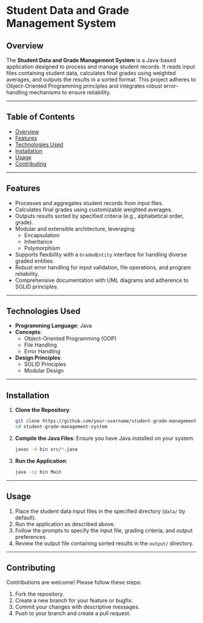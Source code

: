# Student Data and Grade Management System

## Overview
The **Student Data and Grade Management System** is a Java-based application designed to process and manage student records. It reads input files containing student data, calculates final grades using weighted averages, and outputs the results in a sorted format. This project adheres to Object-Oriented Programming principles and integrates robust error-handling mechanisms to ensure reliability.

---

## Table of Contents
- [Overview](#overview)
- [Features](#features)
- [Technologies Used](#technologies-used)
- [Installation](#installation)
- [Usage](#usage)
- [Contributing](#contributing)

---

## Features
- Processes and aggregates student records from input files.
- Calculates final grades using customizable weighted averages.
- Outputs results sorted by specified criteria (e.g., alphabetical order, grade).
- Modular and extensible architecture, leveraging:
  - Encapsulation
  - Inheritance
  - Polymorphism
- Supports flexibility with a `GradedEntity` interface for handling diverse graded entities.
- Robust error handling for input validation, file operations, and program reliability.
- Comprehensive documentation with UML diagrams and adherence to SOLID principles.

---

## Technologies Used
- **Programming Language**: Java
- **Concepts**:
  - Object-Oriented Programming (OOP)
  - File Handling
  - Error Handling
- **Design Principles**:
  - SOLID Principles
  - Modular Design

---

## Installation
1. **Clone the Repository**:
   ```bash
   git clone https://github.com/your-username/student-grade-management-system.git
   cd student-grade-management-system
   ```

2. **Compile the Java Files**:
   Ensure you have Java installed on your system.
   ```bash
   javac -d bin src/*.java
   ```

3. **Run the Application**:
   ```bash
   java -cp bin Main
   ```

---

## Usage
1. Place the student data input files in the specified directory (`data/` by default).
2. Run the application as described above.
3. Follow the prompts to specify the input file, grading criteria, and output preferences.
4. Review the output file containing sorted results in the `output/` directory.

---

## Contributing
Contributions are welcome! Please follow these steps:
1. Fork the repository.
2. Create a new branch for your feature or bugfix.
3. Commit your changes with descriptive messages.
4. Push to your branch and create a pull request.
